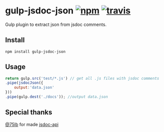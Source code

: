 # gulp-jsdoc-json [![npm][npm-img]][npm-url] [![travis][travis-img]][travis-url]

[npm-img]: https://img.shields.io/npm/v/gulp-jsdoc-json.svg?style=flat-square
[npm-url]: https://npmjs.org/package/gulp-jsdoc-json
[travis-img]: https://img.shields.io/travis/webcaetano/gulp-jsdoc-json.svg?style=flat-square
[travis-url]: https://travis-ci.org/webcaetano/gulp-jsdoc-json

Gulp plugin to extract json from jsdoc comments.


## Install

```
npm install gulp-jsdoc-json
```

## Usage 

```javascript
return gulp.src('test/*.js') // get all .js files with jsdoc comments
.pipe(jsdocJson({
	output:'data.json'
}))
.pipe(gulp.dest('./docs')); //output data.json
```

## Special thanks

[@75lb](https://github.com/75lb) for made [jsdoc-api](https://github.com/jsdoc2md/jsdoc-api)
